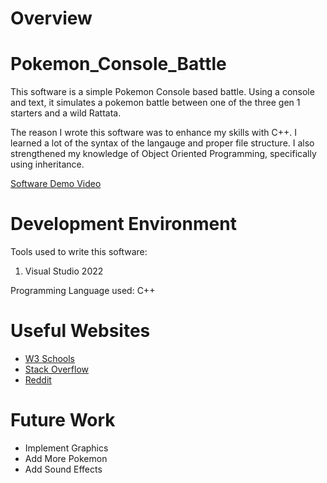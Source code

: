 # Overview
# Pokemon_Console_Battle

This software is a simple Pokemon Console based battle. Using a console and text, it simulates a pokemon battle between one of the three gen 1 starters and a wild Rattata.

The reason I wrote this software was to enhance my skills with C++. I learned a lot of the syntax of the langauge and proper file structure. I also strengthened my
knowledge of Object Oriented Programming, specifically using inheritance. 


[Software Demo Video](http://youtube.link.goes.here)

# Development Environment

Tools used to write this software:
1. Visual Studio 2022

Programming Language used:
C++

# Useful Websites

* [W3 Schools](https://www.w3schools.com/)
* [Stack Overflow](https://stackoverflow.com/)
* [Reddit](https:://www.reddit.com/)

# Future Work

* Implement Graphics
* Add More Pokemon
* Add Sound Effects